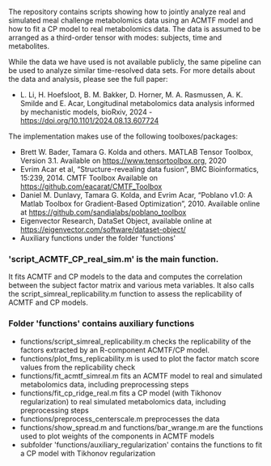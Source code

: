 The repository contains scripts showing how to jointly analyze real and simulated meal challenge metabolomics data using an ACMTF model and how to fit a CP model to real metabolomics data. The data is assumed to be arranged as a third-order tensor with modes: subjects, time and metabolites. 

While the data we have used is not available publicly, the same pipeline can be used to analyze similar time-resolved data sets. For more details about the data and analysis, please see the full paper:
- L. Li, H. Hoefsloot, B. M. Bakker, D. Horner, M. A. Rasmussen, A. K. Smilde and E. Acar, Longitudinal metabolomics data analysis informed by mechanistic models, bioRxiv, 2024 -  https://doi.org/10.1101/2024.08.13.607724

The implementation makes use of the following toolboxes/packages: 
- Brett W. Bader, Tamara G. Kolda and others. MATLAB Tensor Toolbox, Version 3.1. Available on https://www.tensortoolbox.org, 2020
- Evrim Acar et al, “Structure-revealing data fusion”, BMC Bioinformatics, 15:239, 2014. CMTF Toolbox Available on https://github.com/eacarat/CMTF_Toolbox
- Daniel M. Dunlavy, Tamara G. Kolda, and Evrim Acar, “Poblano v1.0: A Matlab Toolbox for Gradient-Based Optimization”, 2010. Available online at https://github.com/sandialabs/poblano_toolbox
- Eigenvector Research, DataSet Object, available online at https://eigenvector.com/software/dataset-object/
- Auxiliary functions under the folder 'functions'

### 'script_ACMTF_CP_real_sim.m' is the main function. 
It fits ACMTF and CP models to the data and computes the correlation between the subject factor matrix and various meta variables. It also calls the script_simreal_replicability.m function to assess the replicability of ACMTF and CP models.

### Folder 'functions' contains auxiliary functions
- functions/script_simreal_replicability.m checks the replicability of the factors extracted by an R-component ACMTF/CP model. 
- functions/plot_fms_replicability.m is used to plot the factor match score values from the replicability check
- functions/fit_acmtf_simreal.m fits an ACMTF model to real and simulated metabolomics data, including preprocessing steps
- functions/fit_cp_ridge_real.m fits a CP model (with Tikhonov regularization) to real simulated metabolomics data, including preprocessing steps
- functions/preprocess_centerscale.m preprocesses the data
- functions/show_spread.m and functions/bar_wrange.m are the functions used to plot weights of the components in ACMTF models
- subfolder 'functions/auxiliary_regularization' contains the functions to fit a CP model with Tikhonov regularization 
